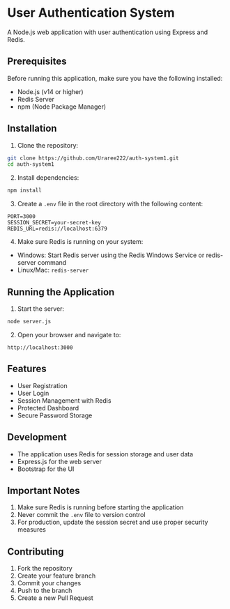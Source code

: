 # User Authentication System

A Node.js web application with user authentication using Express and Redis.

## Prerequisites

Before running this application, make sure you have the following installed:
- Node.js (v14 or higher)
- Redis Server
- npm (Node Package Manager)

## Installation

1. Clone the repository:
```bash
git clone https://github.com/Uraree222/auth-system1.git
cd auth-system1
```

2. Install dependencies:
```bash
npm install
```

3. Create a `.env` file in the root directory with the following content:
```
PORT=3000
SESSION_SECRET=your-secret-key
REDIS_URL=redis://localhost:6379
```

4. Make sure Redis is running on your system:
- Windows: Start Redis server using the Redis Windows Service or redis-server command
- Linux/Mac: `redis-server`

## Running the Application

1. Start the server:
```bash
node server.js
```

2. Open your browser and navigate to:
```
http://localhost:3000
```

## Features

- User Registration
- User Login
- Session Management with Redis
- Protected Dashboard
- Secure Password Storage

## Development

- The application uses Redis for session storage and user data
- Express.js for the web server
- Bootstrap for the UI

## Important Notes

1. Make sure Redis is running before starting the application
2. Never commit the `.env` file to version control
3. For production, update the session secret and use proper security measures

## Contributing

1. Fork the repository
2. Create your feature branch
3. Commit your changes
4. Push to the branch
5. Create a new Pull Request
